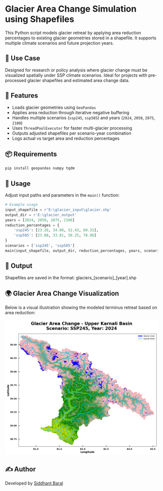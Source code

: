 # Glacier Area Change Simulation using Shapefiles

This Python script models glacier retreat by applying area reduction percentages to existing glacier geometries stored in a shapefile. It supports multiple climate scenarios and future projection years.

## 📍 Use Case

Designed for research or policy analysis where glacier change must be visualized spatially under SSP climate scenarios. Ideal for projects with pre-processed glacier shapefiles and estimated area change data.

## 🧰 Features

- Loads glacier geometries using `GeoPandas`
- Applies area reduction through iterative negative buffering
- Handles multiple scenarios (`ssp245`, `ssp585`) and years (`2024`, `2050`, `2075`, `2100`)
- Uses `ThreadPoolExecutor` for faster multi-glacier processing
- Outputs adjusted shapefiles per scenario-year combination
- Logs actual vs target area and reduction percentages

## 📦 Requirements

```bash
pip install geopandas numpy tqdm
```

## 🔧 Usage

Adjust input paths and parameters in the `main()` function:
```python
# Example usage
input_shapefile = r'E:\glacier_input\glacier.shp'
output_dir = r'E:\glacier_output'
years = [2024, 2050, 2075, 2100]
reduction_percentages = {
    'ssp245': [23.26, 34.08, 52.43, 60.31],
    'ssp585': [23.08, 33.81, 58.25, 78.96]
}
scenarios = ['ssp245', 'ssp585']
main(input_shapefile, output_dir, reduction_percentages, years, scenarios)
```
## 📁 Output

Shapefiles are saved in the format: glaciers_[scenario]_[year].shp

## 🌍 Glacier Area Change Visualization

Below is a visual illustration showing the modeled terminus retreat based on area reduction:

![Glacier Change](karnali_area_change.gif)

## ✍️ Author

Developed by [Siddhant Baral](https://github.com/Siddhantbaral)
